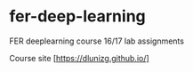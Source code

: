 # fer-deep-learning
FER deeplearning course 16/17 lab assignments

Course site [https://dlunizg.github.io/]
